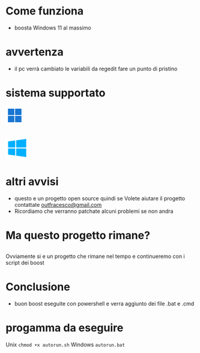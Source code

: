 # Come funziona
- boosta Windows 11 al massimo 

# avvertenza 
- il pc verrà cambiato le variabili da regedit fare un punto di pristino 

# sistema supportato
[![Windows 11 Logo](win11/icons8-windows-11-48.png)](https://link_di_destinazione)
##
[![Windows 11 Logo](win10/icons8-windows-10-61.png)](https://link_di_destinazione)

# altri avvisi
- questo e un progetto open source quindi se Volete aiutare il progetto contattate outfracesco@gmail.com
- Ricordiamo che verranno patchate alcuni problemi se non andra 

# Ma questo progetto rimane?
##
Ovviamente si e un progetto che rimane nel tempo e continueremo con i script dei boost 

# Conclusione 
- buon boost eseguite con powershell  e verra aggiunto dei file .bat e .cmd

# progamma da eseguire
Unix ```chmod +x autorun.sh```
Windows ```autorun.bat```
